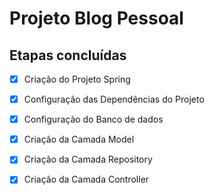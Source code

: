 <h1>Projeto Blog Pessoal</h1>

<h2>Etapas concluídas</h2>


- [x] Criação do Projeto Spring
- [x] Configuração das Dependências do Projeto
- [x] Configuração do Banco de dados
- [x] Criação da Camada Model
- [x] Criação da Camada Repository
- [x] Criação da Camada Controller

